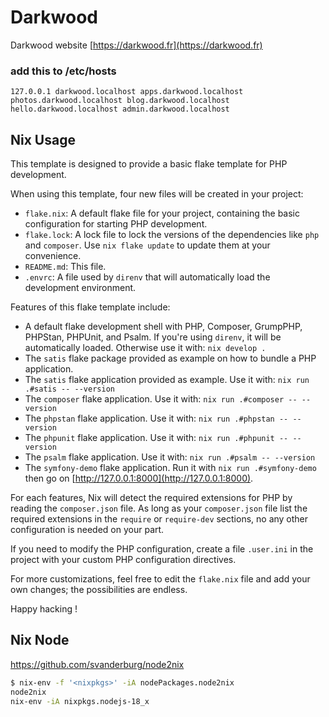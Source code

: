 Darkwood
========

Darkwood website [https://darkwood.fr](https://darkwood.fr)

### add this to /etc/hosts
```
127.0.0.1 darkwood.localhost apps.darkwood.localhost photos.darkwood.localhost blog.darkwood.localhost hello.darkwood.localhost admin.darkwood.localhost
```

## Nix Usage

This template is designed to provide a basic flake template for PHP development.

When using this template, four new files will be created in your project:

- `flake.nix`: A default flake file for your project, containing the basic
  configuration for starting PHP development.
- `flake.lock`: A lock file to lock the versions of the dependencies like `php`
  and `composer`. Use `nix flake update` to update them at your convenience.
- `README.md`: This file.
- `.envrc`: A file used by `direnv` that will automatically load the development
  environment.

Features of this flake template include:

- A default flake development shell with PHP, Composer, GrumpPHP, PHPStan,
  PHPUnit, and Psalm. If you're using `direnv`, it will be automatically loaded.
  Otherwise use it with: `nix develop .`
- The `satis` flake package provided as example on how to bundle a PHP
  application.
- The `satis` flake application provided as example. Use it with:
  `nix run .#satis -- --version`
- The `composer` flake application. Use it with:
  `nix run .#composer -- --version`
- The `phpstan` flake application. Use it with: `nix run .#phpstan -- --version`
- The `phpunit` flake application. Use it with: `nix run .#phpunit -- --version`
- The `psalm` flake application. Use it with: `nix run .#psalm -- --version`
- The `symfony-demo` flake application. Run it with `nix run .#symfony-demo`
  then go on [http://127.0.0.1:8000](http://127.0.0.1:8000).

For each features, Nix will detect the required extensions for PHP by reading
the `composer.json` file. As long as your `composer.json` file list the required
extensions in the `require` or `require-dev` sections, no any other
configuration is needed on your part.

If you need to modify the PHP configuration, create a file `.user.ini` in the
project with your custom PHP configuration directives.

For more customizations, feel free to edit the `flake.nix` file and add your own
changes; the possibilities are endless.

Happy hacking !

## Nix Node

https://github.com/svanderburg/node2nix

```sh
$ nix-env -f '<nixpkgs>' -iA nodePackages.node2nix
node2nix
nix-env -iA nixpkgs.nodejs-18_x
```

